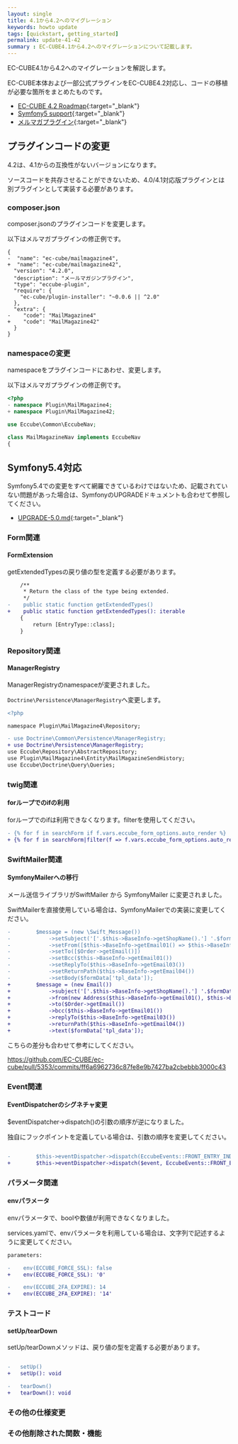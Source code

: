 ```yaml
---
layout: single
title: 4.1から4.2へのマイグレーション
keywords: howto update
tags: [quickstart, getting_started]
permalink: update-41-42
summary : EC-CUBE4.1から4.2へのマイグレーションについて記載します。
---
```


EC-CUBE4.1から4.2へのマイグレーションを解説します。

EC-CUBE本体および一部公式プラグインをEC-CUBE4.2対応し、コードの移植が必要な箇所をまとめたものです。

- [EC-CUBE 4.2 Roadmap](https://github.com/EC-CUBE/ec-cube/issues/5356){:target="_blank"}
- [Symfony5 support](https://github.com/EC-CUBE/ec-cube/pull/5353){:target="_blank"}
- [メルマガプラグイン](https://github.com/EC-CUBE/mail-magazine-plugin/compare/4.n){:target="_blank"}

## プラグインコードの変更

4.2は、4.1からの互換性がないバージョンになります。

ソースコードを共存させることができないため、4.0/4.1対応版プラグインとは別プラグインとして実装する必要があります。

### composer.json

composer.jsonのプラグインコードを変更します。

以下はメルマガプラグインの修正例です。

```
{
-  "name": "ec-cube/mailmagazine4",
+  "name": "ec-cube/mailmagazine42",
  "version": "4.2.0",
  "description": "メールマガジンプラグイン",
  "type": "eccube-plugin",
  "require": {
    "ec-cube/plugin-installer": "~0.0.6 || ^2.0"
  },
  "extra": {
-    "code": "MailMagazine4"
+    "code": "MailMagazine42"
  }
}
```

### namespaceの変更

namespaceをプラグインコードにあわせ、変更します。

以下はメルマガプラグインの修正例です。

```php
<?php
- namespace Plugin\MailMagazine4;
+ namespace Plugin\MailMagazine42;

use Eccube\Common\EccubeNav;

class MailMagazineNav implements EccubeNav
{

```

## Symfony5.4対応

Symfony5.4での変更をすべて網羅できているわけではないため、記載されていない問題があった場合は、SymfonyのUPGRADEドキュメントも合わせて参照してください。

- [UPGRADE-5.0.md](https://github.com/symfony/symfony/blob/5.4/UPGRADE-5.0.md){:target="_blank"}

### Form関連

#### FormExtension

getExtendedTypesの戻り値の型を定義する必要があります。

```diff
    /**
     * Return the class of the type being extended.
     */
-    public static function getExtendedTypes()
+    public static function getExtendedTypes(): iterable
    {
        return [EntryType::class];
    }
```

### Repository関連

#### ManagerRegistry

ManagerRegistryのnamespaceが変更されました。

`Doctrine\Persistence\ManagerRegistry`へ変更します。

```diff
<?php

namespace Plugin\MailMagazine4\Repository;

- use Doctrine\Common\Persistence\ManagerRegistry;
+ use Doctrine\Persistence\ManagerRegistry; 
use Eccube\Repository\AbstractRepository;
use Plugin\MailMagazine4\Entity\MailMagazineSendHistory;
use Eccube\Doctrine\Query\Queries;
```

### twig関連

#### forループでのifの利用

forループでのifは利用できなくなります。filterを使用してください。

```diff
- {% for f in searchForm if f.vars.eccube_form_options.auto_render %}
+ {% for f in searchForm|filter(f => f.vars.eccube_form_options.auto_render) %}
```

### SwiftMailer関連

#### SymfonyMailerへの移行

メール送信ライブラリがSwiftMailer から SymfonyMailer に変更されました。

SwiftMailerを直接使用している場合は、SymfonyMailerでの実装に変更してください。

```diff
-        $message = (new \Swift_Message())
-            ->setSubject('['.$this->BaseInfo->getShopName().'] '.$formData['mail_subject'])
-            ->setFrom([$this->BaseInfo->getEmail01() => $this->BaseInfo->getShopName()])
-            ->setTo([$Order->getEmail()])
-            ->setBcc($this->BaseInfo->getEmail01())
-            ->setReplyTo($this->BaseInfo->getEmail03())
-            ->setReturnPath($this->BaseInfo->getEmail04())
-            ->setBody($formData['tpl_data']);
+        $message = (new Email())
+            ->subject('['.$this->BaseInfo->getShopName().'] '.$formData['mail_subject'])
+            ->from(new Address($this->BaseInfo->getEmail01(), $this->BaseInfo->getShopName()))
+            ->to($Order->getEmail())
+            ->bcc($this->BaseInfo->getEmail01())
+            ->replyTo($this->BaseInfo->getEmail03())
+            ->returnPath($this->BaseInfo->getEmail04())
+            ->text($formData['tpl_data']);
```

こちらの差分も合わせて参考にしてください。

https://github.com/EC-CUBE/ec-cube/pull/5353/commits/ff6a6962736c87fe8e9b7427ba2cbebbb3000c43

### Event関連

#### EventDispatcherのシグネチャ変更

$eventDispatcher->dispatch()の引数の順序が逆になりました。

独自にフックポイントを定義している場合は、引数の順序を変更してください。

```diff

-        $this->eventDispatcher->dispatch(EccubeEvents::FRONT_ENTRY_INDEX_INITIALIZE, $event);
+        $this->eventDispatcher->dispatch($event, EccubeEvents::FRONT_ENTRY_INDEX_INITIALIZE);

```

### パラメータ関連

#### envパラメータ

envパラメータで、boolや数値が利用できなくなりました。

services.yamlで、envパラメータを利用している場合は、文字列で記述するように変更してください。

```diff
parameters:

-    env(ECCUBE_FORCE_SSL): false
+    env(ECCUBE_FORCE_SSL): '0'

-    env(ECCUBE_2FA_EXPIRE): 14
+    env(ECCUBE_2FA_EXPIRE): '14'
```

### テストコード

#### setUp/tearDown

setUp/tearDownメソッドは、戻り値の型を定義する必要があります。

```diff

-   setUp()
+   setUp(): void

-   tearDown()
+   tearDown(): void

```

### その他の仕様変更

### その他削除された関数・機能
